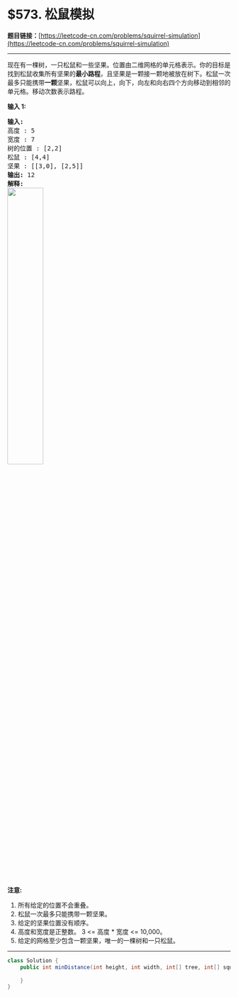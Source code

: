 # $573. 松鼠模拟

**题目链接：**[https://leetcode-cn.com/problems/squirrel-simulation](https://leetcode-cn.com/problems/squirrel-simulation)

---

<div class="content__1Y2H">
 <div class="notranslate">
  <p>现在有一棵树，一只松鼠和一些坚果。位置由二维网格的单元格表示。你的目标是找到松鼠收集所有坚果的<strong>最小路程</strong>，且坚果是一颗接一颗地被放在树下。松鼠一次最多只能携带<strong>一颗</strong>坚果，松鼠可以向上，向下，向左和向右四个方向移动到相邻的单元格。移动次数表示路程。</p> 
  <p><strong>输入 1:</strong></p> 
  <pre class="language-text"><strong>输入:</strong> 
高度 : 5
宽度 : 7
树的位置 : [2,2]
松鼠 : [4,4]
坚果 : [[3,0], [2,5]]
<strong>输出:</strong> 12
<strong>解释:</strong>
<img style="width: 40%;" src="/uploads/2018/10/22/squirrel_simulation.png">​​​​​
</pre> 
  <p><strong>注意:</strong></p> 
  <ol> 
   <li>所有给定的位置不会重叠。</li> 
   <li>松鼠一次最多只能携带一颗坚果。</li> 
   <li>给定的坚果位置没有顺序。</li> 
   <li>高度和宽度是正整数。 3 &lt;= 高度 * 宽度 &lt;= 10,000。</li> 
   <li>给定的网格至少包含一颗坚果，唯一的一棵树和一只松鼠。</li> 
  </ol> 
 </div>
</div>

---

```java
class Solution {
    public int minDistance(int height, int width, int[] tree, int[] squirrel, int[][] nuts) {
        
    }
}
```